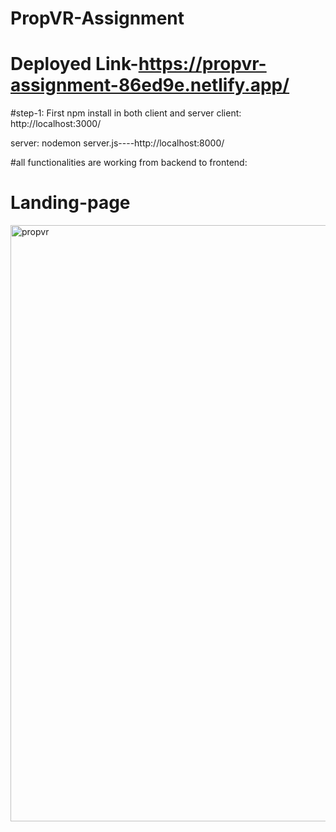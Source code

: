 # PropVR-Assignment


# Deployed Link-https://propvr-assignment-86ed9e.netlify.app/

#step-1: First npm install in both client and server
client:   http://localhost:3000/

server:  nodemon server.js----http://localhost:8000/



#all functionalities are working from backend to frontend:

# Landing-page

<img width="954" alt="propvr" src="https://user-images.githubusercontent.com/92006074/230819428-5b077664-27df-416e-ac61-7c6c7c5910c6.png">






